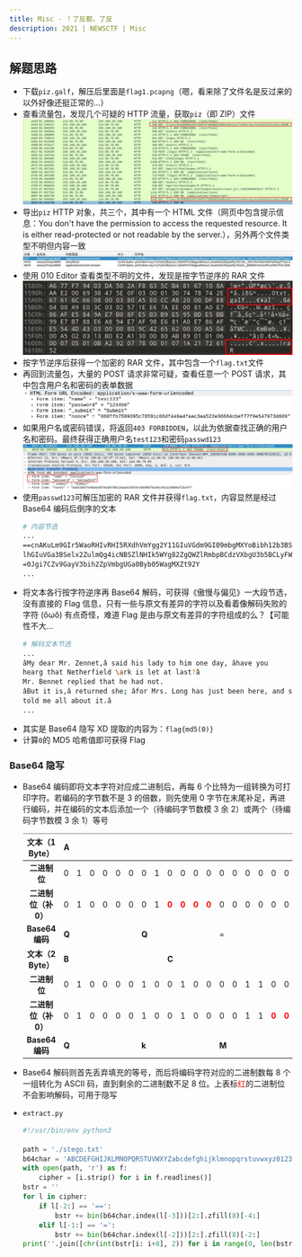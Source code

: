 ```yaml
---
title: Misc - ！了反都，了反
description: 2021 | NEWSCTF | Misc
---
```


## 解题思路

- 下载`piz.galf`，解压后里面是`flag1.pcapng`（嗯，看来除了文件名是反过来的以外好像还挺正常的…）
- 查看流量包，发现几个可疑的 HTTP 流量，获取`piz`（即 ZIP）文件<br>
![GET /files/piz](img/newsctf_all_reverse01.jpg)
- 导出`piz` HTTP 对象，共三个，其中有一个 HTML 文件（网页中包含提示信息：You don&#39;t have the permission to access the requested resource. It is either read-protected or not readable by the server.），另外两个文件类型不明但内容一致<br>
![导出 HTTP 对象](img/newsctf_all_reverse02.jpg)
- 使用 010 Editor 查看类型不明的文件，发现是按字节逆序的 RAR 文件<br>
![!raR](img/newsctf_all_reverse03.jpg)
- 按字节逆序后获得一个加密的 RAR 文件，其中包含一个`flag.txt`文件
- 再回到流量包，大量的 POST 请求非常可疑，查看任意一个 POST 请求，其中包含用户名和密码的表单数据<br>
![name, password, _submit, nonce](img/newsctf_all_reverse04.jpg)
- 如果用户名或密码错误，将返回`403 FORBIDDEN`，以此为依据查找正确的用户名和密码。最终获得正确用户名`test123`和密码`passwd123`<br>
![passwd123](img/newsctf_all_reverse05.jpg)
- 使用`passwd123`可解压加密的 RAR 文件并获得`flag.txt`，内容显然是经过 Base64 编码后倒序的文本
	```bash
	# 内容节选
	...
	==cnAKuLm9GIr5WaoRHIvRHI5RXdhVmYgg2Y11GIuVGdm9GI09mbgMXYoBibh12b3BSYgwyclNXYjBCajV3cg4WScCo4
	lhGIuVGa3BSelx2ZulmQg4icNBSZlNHIk5WYg82ZgQWZlRmbpBCdzVXbgU3b5BCLyFWZkBSetBCL0VnQcCo4
	=0Jgi7CZv9GayV3bih2ZpVmbgUGa0Byb05WagMXZt92Y
	...
	```
- 将文本各行按字符逆序再 Base64 解码，可获得《傲慢与偏见》一大段节选，没有直接的 Flag 信息，只有一些与原文有差异的字符以及看着像解码失败的字符 (ŏωŏ) 有点奇怪，难道 Flag 是由与原文有差异的字符组成的么？【可能性不大…
	```bash
	# 解码文本节选
	...
	âMy dear Mr. Zennet,â said his lady to him one day, âhave you
	hearg that Netherfield \ark is let at last?â
	Mr. Bennet replied that he had not.
	âBut it is,â returned she; âfor Mrs. Long has just been here, and she
	told me all about it.â
	...
	```
- 其实是 Base64 隐写 XD 提取的内容为：`flag{md5(0)}`
- 计算`0`的 MD5 哈希值即可获得 Flag

### Base64 隐写

- Base64 编码即将文本字符对应成二进制后，再每 6 个比特为一组转换为可打印字符。若编码的字节数不是 3 的倍数，则先使用 0 字节在末尾补足，再进行编码，并在编码的文本后添加一个（待编码字节数模 3 余 2）或两个（待编码字节数模 3 余 1）等号

	<style type="text/css">
	.tg  {border-collapse:collapse;border-spacing:0;}
	.tg td th{border-color:black;border-style:solid;border-width:1px;font-family:Arial, sans-serif;font-size:14px;font-weight:normal;
	overflow:hidden;padding:10px 5px;word-break:normal;}
	.tg .tg-lboi{border-color:inherit;text-align:left;vertical-align:middle}
	.tg .tg-kaq8{border-color:inherit;color:#fe0000;font-weight:bold;text-align:left;}
	.tg .tg-uzvj{border-color:inherit;font-weight:bold;text-align:center;}
	.tg .tg-fymr{border-color:inherit;font-weight:bold;text-align:left;}
	</style>
	<table class="tg">
	<thead>
	<tr>
		<th class="tg-uzvj">文本（1 Byte） </th>
		<th class="tg-fymr" colspan="8">A </th>
		<th class="tg-lboi" colspan="8"> </th>
		<th class="tg-lboi" colspan="8"> </th>
	</tr>
	</thead>
	<tbody>
	<tr>
		<td class="tg-uzvj">二进制位 </td>
		<td class="tg-lboi">0</td>
		<td class="tg-lboi">1</td>
		<td class="tg-lboi">0</td>
		<td class="tg-lboi">0</td>
		<td class="tg-lboi">0</td>
		<td class="tg-lboi">0</td>
		<td class="tg-lboi">0</td>
		<td class="tg-lboi">1</td>
		<td class="tg-lboi">0</td>
		<td class="tg-lboi">0</td>
		<td class="tg-lboi">0</td>
		<td class="tg-lboi">0</td>
		<td class="tg-lboi">0</td>
		<td class="tg-lboi">0</td>
		<td class="tg-lboi">0</td>
		<td class="tg-lboi">0</td>
		<td class="tg-lboi">0</td>
		<td class="tg-lboi">0</td>
		<td class="tg-lboi">0</td>
		<td class="tg-lboi">0</td>
		<td class="tg-lboi">0</td>
		<td class="tg-lboi">0</td>
		<td class="tg-lboi">0</td>
		<td class="tg-lboi">0 </td>
	</tr>
	<tr>
		<td class="tg-uzvj">二进制位（补0） </td>
		<td class="tg-lboi">0</td>
		<td class="tg-lboi">1</td>
		<td class="tg-lboi">0</td>
		<td class="tg-lboi">0</td>
		<td class="tg-lboi">0</td>
		<td class="tg-lboi">0</td>
		<td class="tg-lboi">0</td>
		<td class="tg-lboi">1</td>
		<td class="tg-kaq8">0</td>
		<td class="tg-kaq8">0</td>
		<td class="tg-kaq8">0</td>
		<td class="tg-kaq8">0</td>
		<td class="tg-lboi">0</td>
		<td class="tg-lboi">0</td>
		<td class="tg-lboi">0</td>
		<td class="tg-lboi">0</td>
		<td class="tg-lboi">0</td>
		<td class="tg-lboi">0</td>
		<td class="tg-lboi">0</td>
		<td class="tg-lboi">0</td>
		<td class="tg-lboi">0</td>
		<td class="tg-lboi">0</td>
		<td class="tg-lboi">0</td>
		<td class="tg-lboi">0 </td>
	</tr>
	<tr>
		<td class="tg-uzvj">Base64编码 </td>
		<td class="tg-fymr" colspan="6">Q </td>
		<td class="tg-fymr" colspan="6">Q </td>
		<td class="tg-lboi" colspan="6">= </td>
		<td class="tg-lboi" colspan="6">= </td>
	</tr>
	<tr>
		<td class="tg-uzvj">文本（2 Byte） </td>
		<td class="tg-fymr" colspan="8">B </td>
		<td class="tg-fymr" colspan="8">C </td>
		<td class="tg-lboi" colspan="8"> </td>
	</tr>
	<tr>
		<td class="tg-uzvj">二进制位 </td>
		<td class="tg-lboi">0</td>
		<td class="tg-lboi">1</td>
		<td class="tg-lboi">0</td>
		<td class="tg-lboi">0</td>
		<td class="tg-lboi">0</td>
		<td class="tg-lboi">0</td>
		<td class="tg-lboi">1</td>
		<td class="tg-lboi">0</td>
		<td class="tg-lboi">0</td>
		<td class="tg-lboi">1</td>
		<td class="tg-lboi">0</td>
		<td class="tg-lboi">0</td>
		<td class="tg-lboi">0</td>
		<td class="tg-lboi">0</td>
		<td class="tg-lboi">1</td>
		<td class="tg-lboi">1</td>
		<td class="tg-lboi">0</td>
		<td class="tg-lboi">0</td>
		<td class="tg-lboi">0</td>
		<td class="tg-lboi">0</td>
		<td class="tg-lboi">0</td>
		<td class="tg-lboi">0</td>
		<td class="tg-lboi">0</td>
		<td class="tg-lboi">0 </td>
	</tr>
	<tr>
		<td class="tg-uzvj">二进制位（补0） </td>
		<td class="tg-lboi">0</td>
		<td class="tg-lboi">1</td>
		<td class="tg-lboi">0</td>
		<td class="tg-lboi">0</td>
		<td class="tg-lboi">0</td>
		<td class="tg-lboi">0</td>
		<td class="tg-lboi">1</td>
		<td class="tg-lboi">0</td>
		<td class="tg-lboi">0</td>
		<td class="tg-lboi">1</td>
		<td class="tg-lboi">0</td>
		<td class="tg-lboi">0</td>
		<td class="tg-lboi">0</td>
		<td class="tg-lboi">0</td>
		<td class="tg-lboi">1</td>
		<td class="tg-lboi">1</td>
		<td class="tg-kaq8">0</td>
		<td class="tg-kaq8">0</td>
		<td class="tg-lboi">0</td>
		<td class="tg-lboi">0</td>
		<td class="tg-lboi">0</td>
		<td class="tg-lboi">0</td>
		<td class="tg-lboi">0</td>
		<td class="tg-lboi">0 </td>
	</tr>
	<tr>
		<td class="tg-uzvj">Base64编码 </td>
		<td class="tg-fymr" colspan="6">Q </td>
		<td class="tg-fymr" colspan="6">k </td>
		<td class="tg-fymr" colspan="6">M </td>
		<td class="tg-lboi" colspan="6">= </td>
	</tr>
	</tbody>
	</table>

- Base64 解码则首先丢弃填充的等号，而后将编码字符对应的二进制数每 8 个一组转化为 ASCII 码，直到剩余的二进制数不足 8 位。上表标<font style="color:red">红</font>的二进制位不会影响解码，可用于隐写
- `extract.py`
	```py
	#!/usr/bin/env python3

	path = './stego.txt'
	b64char = 'ABCDEFGHIJKLMNOPQRSTUVWXYZabcdefghijklmnopqrstuvwxyz0123456789+/'
	with open(path, 'r') as f:
		cipher = [i.strip() for i in f.readlines()]
	bstr = ''
	for l in cipher:
		if l[-2:] == '==':
			bstr += bin(b64char.index(l[-3]))[2:].zfill(8)[-4:]
		elif l[-1:] == '=':
			bstr += bin(b64char.index(l[-2]))[2:].zfill(8)[-2:]
	print(''.join([chr(int(bstr[i: i+8], 2)) for i in range(0, len(bstr), 8)]))
	```